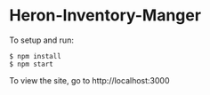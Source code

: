 # Heron-Inventory-Manger
To setup and run:

```
$ npm install
$ npm start
```

To view the site, go to http://localhost:3000
